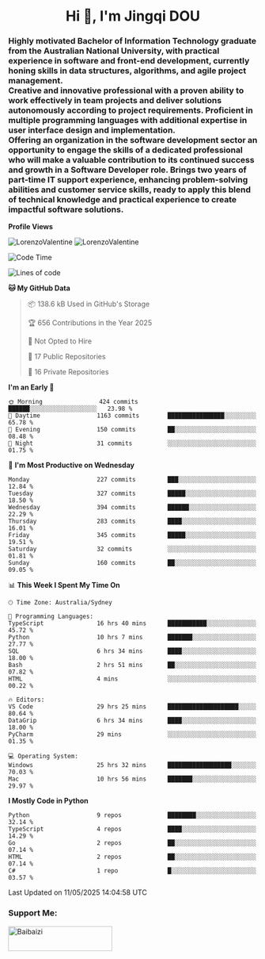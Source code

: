 <h1 align="center">Hi 👋, I'm Jingqi DOU</h1>
<h3 align="left">
Highly motivated Bachelor of Information Technology graduate from the Australian National University, with practical experience in software and front-end development, currently honing skills in data structures, algorithms, and agile project management. <br>
Creative and innovative professional with a proven ability to work effectively in team projects and deliver solutions autonomously according to project requirements. Proficient in multiple programming languages with additional expertise in user interface design and implementation. <br>
Offering an organization in the software development sector an opportunity to engage the skills of a dedicated professional who will make a valuable contribution to its continued success and growth in a Software Developer role. Brings two years of part-time IT support experience, enhancing problem-solving abilities and customer service skills, ready to apply this blend of technical knowledge and practical experience to create impactful software solutions.
</h3>

**Profile Views**<br>
<!-- <img src="https://count.getloli.com/get/@:name" alt="LorenzoValentine" theme="rule34" /> -->
<img src="https://count.getloli.com/@LorenzoValentine?name=LorenzoValentine&theme=asoul&padding=7&offset=0&align=center&scale=2&pixelated=1&darkmode=auto&prefix=020315" alt="LorenzoValentine" theme="rule34" />
<img src="https://count.getloli.com/@LorenzoValentine?name=LorenzoValentine&theme=food&padding=7&offset=0&align=center&scale=2&pixelated=1&darkmode=auto&prefix=020315" alt="LorenzoValentine" theme="rule34" />
 

<!--START_SECTION:waka-->
![Code Time](http://img.shields.io/badge/Code%20Time-1%2C905%20hrs%2054%20mins-blue)

![Lines of code](https://img.shields.io/badge/From%20Hello%20World%20I%27ve%20Written-339.5%20thousand%20lines%20of%20code-blue)

**🐱 My GitHub Data** 

> 📦 138.6 kB Used in GitHub's Storage 
 > 
> 🏆 656 Contributions in the Year 2025
 > 
> 🚫 Not Opted to Hire
 > 
> 📜 17 Public Repositories 
 > 
> 🔑 16 Private Repositories 
 > 
**I'm an Early 🐤** 

```text
🌞 Morning                424 commits         ██████░░░░░░░░░░░░░░░░░░░   23.98 % 
🌆 Daytime                1163 commits        ████████████████░░░░░░░░░   65.78 % 
🌃 Evening                150 commits         ██░░░░░░░░░░░░░░░░░░░░░░░   08.48 % 
🌙 Night                  31 commits          ░░░░░░░░░░░░░░░░░░░░░░░░░   01.75 % 
```
📅 **I'm Most Productive on Wednesday** 

```text
Monday                   227 commits         ███░░░░░░░░░░░░░░░░░░░░░░   12.84 % 
Tuesday                  327 commits         █████░░░░░░░░░░░░░░░░░░░░   18.50 % 
Wednesday                394 commits         ██████░░░░░░░░░░░░░░░░░░░   22.29 % 
Thursday                 283 commits         ████░░░░░░░░░░░░░░░░░░░░░   16.01 % 
Friday                   345 commits         █████░░░░░░░░░░░░░░░░░░░░   19.51 % 
Saturday                 32 commits          ░░░░░░░░░░░░░░░░░░░░░░░░░   01.81 % 
Sunday                   160 commits         ██░░░░░░░░░░░░░░░░░░░░░░░   09.05 % 
```


📊 **This Week I Spent My Time On** 

```text
🕑︎ Time Zone: Australia/Sydney

💬 Programming Languages: 
TypeScript               16 hrs 40 mins      ███████████░░░░░░░░░░░░░░   45.72 % 
Python                   10 hrs 7 mins       ███████░░░░░░░░░░░░░░░░░░   27.77 % 
SQL                      6 hrs 34 mins       ████░░░░░░░░░░░░░░░░░░░░░   18.00 % 
Bash                     2 hrs 51 mins       ██░░░░░░░░░░░░░░░░░░░░░░░   07.82 % 
HTML                     4 mins              ░░░░░░░░░░░░░░░░░░░░░░░░░   00.22 % 

🔥 Editors: 
VS Code                  29 hrs 25 mins      ████████████████████░░░░░   80.64 % 
DataGrip                 6 hrs 34 mins       ████░░░░░░░░░░░░░░░░░░░░░   18.00 % 
PyCharm                  29 mins             ░░░░░░░░░░░░░░░░░░░░░░░░░   01.35 % 

💻 Operating System: 
Windows                  25 hrs 32 mins      ██████████████████░░░░░░░   70.03 % 
Mac                      10 hrs 56 mins      ███████░░░░░░░░░░░░░░░░░░   29.97 % 
```

**I Mostly Code in Python** 

```text
Python                   9 repos             ████████░░░░░░░░░░░░░░░░░   32.14 % 
TypeScript               4 repos             ████░░░░░░░░░░░░░░░░░░░░░   14.29 % 
Go                       2 repos             ██░░░░░░░░░░░░░░░░░░░░░░░   07.14 % 
HTML                     2 repos             ██░░░░░░░░░░░░░░░░░░░░░░░   07.14 % 
C#                       1 repo              █░░░░░░░░░░░░░░░░░░░░░░░░   03.57 % 
```




 Last Updated on 11/05/2025 14:04:58 UTC
<!--END_SECTION:waka-->

<!-- [![willianrod's wakatime stats](https://github-readme-stats.vercel.app/api/wakatime?username=lorenzoval2050)](https://github.com/anuraghazra/github-readme-stats) -->


<h3 align="left">Support Me:</h3>
<p><a href="https://www.buymeacoffee.com/Baibaizi"> <img align="left" src="https://cdn.buymeacoffee.com/buttons/v2/default-yellow.png" height="50" width="210" alt="Baibaizi" /></a></p><br><br>
